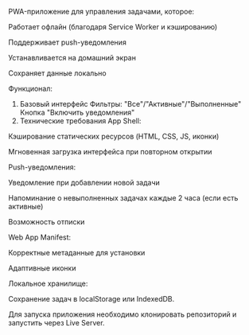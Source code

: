 PWA-приложение для управления задачами, которое:

Работает офлайн (благодаря Service Worker и кэшированию)

Поддерживает push-уведомления

Устанавливается на домашний экран

Сохраняет данные локально

Функционал:
1. Базовый интерфейс
Фильтры: "Все"/"Активные"/"Выполненные"
Кнопка "Включить уведомления"
2. Технические требования
App Shell:

Кэширование статических ресурсов (HTML, CSS, JS, иконки)

Мгновенная загрузка интерфейса при повторном открытии

Push-уведомления:

Уведомление при добавлении новой задачи

Напоминание о невыполненных задачах каждые 2 часа (если есть активные)

Возможность отписки

Web App Manifest:

Корректные метаданные для установки

Адаптивные иконки

Локальное хранилище:

Сохранение задач в localStorage или IndexedDB.

Для запуска приложения необходимо клонировать репозиторий и запустить через Live Server.
